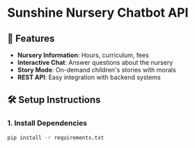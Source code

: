 # Sunshine Nursery Chatbot API

## 🌟 Features
- **Nursery Information**: Hours, curriculum, fees  
- **Interactive Chat**: Answer questions about the nursery  
- **Story Mode**: On-demand children's stories with morals  
- **REST API**: Easy integration with backend systems  

## 🛠 Setup Instructions

### 1. Install Dependencies
```bash
pip install -r requirements.txt